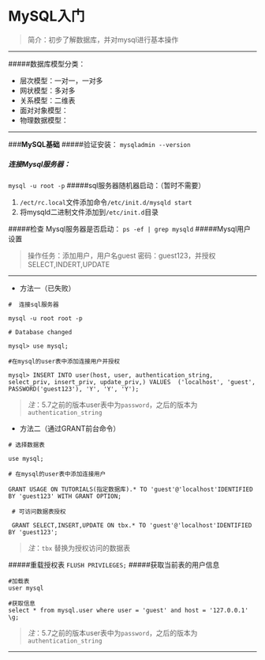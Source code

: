 # MySQL入门
>简介：初步了解数据库，并对mysql进行基本操作

***
#####数据库模型分类：
+ 层次模型：一对一，一对多
+ 网状模型：多对多
+ 关系模型：二维表
+ 面对对象模型：
+ 物理数据模型：

***
###**MySQL基础**
#####验证安装：
`mysqladmin --version`  
##### 连接Mysql服务器：
`mysql -u root -p`
#####sql服务器随机器启动：（暂时不需要）
1. `/ect/rc.local`文件添加命令`/etc/init.d/mysqld start`
2. 将mysqld二进制文件添加到`/etc/init.d`目录    

#####检查 Mysql服务器是否启动：
`ps -ef | grep mysqld`
#####Mysql用户设置
>操作任务：添加用户，用户名guest 密码：guest123，并授权SELECT,INDERT,UPDATE

***
* 方法一（已失败）

```shell
#  连接sql服务器

mysql -u root root -p

# Database changed

mysql> use mysql;

#在mysql的user表中添加连接用户并授权

mysql> INSERT INTO user(host, user, authentication_string, select_priv, insert_priv, update_priv,) VALUES  ('localhost', 'guest', PASSWORD('guest123'), 'Y', 'Y', 'Y');
```
>*注*：5.7之前的版本user表中为`password`，之后的版本为`authentication_string`

* 方法二（通过GRANT前台命令）

```shell
# 选择数据表

use mysql;

# 在mysql的user表中添加连接用户

GRANT USAGE ON TUTORIALS(指定数据库).* TO 'guest'@'localhost'IDENTIFIED BY 'guest123' WITH GRANT OPTION; 
 
 # 可访问数据表授权
 
 GRANT SELECT,INSERT,UPDATE ON tbx.* TO 'guest'@'localhost'IDENTIFIED BY 'guest123';
```
>*注*：`tbx` 替换为授权访问的数据表

#####重载授权表
`FLUSH PRIVILEGES;`
#####获取当前表的用户信息
```shell
#加载表
user mysql

#获取信息
select * from mysql.user where user = 'guest' and host = '127.0.0.1' \g;
```
>*注*：5.7之前的版本user表中为`password`，之后的版本为`authentication_string`
***


 



